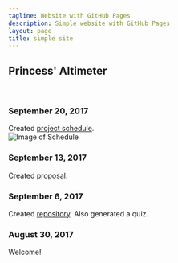 ```yaml
---
tagline: Website with GitHub Pages
description: Simple website with GitHub Pages
layout: page
title: simple site
---
```


Princess' Altimeter
-------------------

 

### September 20, 2017

Created [project schedule](https://github.com/six0four/StudentSenseHat/blob/master/documentation/Week3RubricforProjectSchedule.xml).  
![Image of Schedule](https://raw.githubusercontent.com/six0four/StudentSenseHat/master/documentation/Week3RubricforProjectSchedule.jpg)

### September 13, 2017

Created [proposal](https://github.com/six0four/StudentSenseHat/blob/master/documentation/ProposalContentPrincessRev02.pdf).

### September 6, 2017

Created [repository](https://github.com/princess97/Altimeter). Also generated a quiz.

### August 30, 2017

Welcome!
